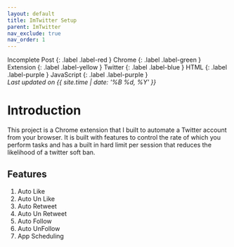 ```yaml
---
layout: default
title: ImTwitter Setup
parent: ImTwitter
nav_exclude: true
nav_order: 1
---
```

Incomplete Post
{: .label .label-red }
Chrome
{: .label .label-green }
Extension
{: .label .label-yellow }
Twitter
{: .label .label-blue }
HTML
{: .label .label-purple }
JavaScript
{: .label .label-purple }
<br>
<i>Last updated on {{ site.time | date: '%B %d, %Y' }}</i>

# Introduction

This project is a Chrome extension that I built to automate a Twitter account from your browser. It is built with features to control the rate of which you perform tasks and has a built in hard limit per session that reduces the likelihood of a twitter soft ban. 

## Features

1. Auto Like
2. Auto Un Like
3. Auto Retweet
4. Auto Un Retweet
5. Auto Follow
6. Auto UnFollow
7. App Scheduling
